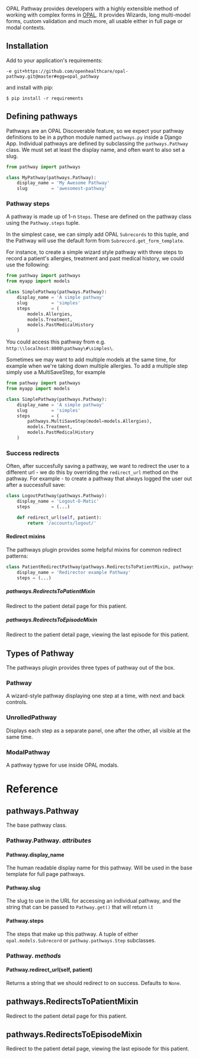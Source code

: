 OPAL Pathway provides developers with a highly extensible method of
working with complex forms in [OPAL](https://github.com/openhealthcare/opal).
It provides Wizards, long multi-model forms, custom validation and much more,
all usable either in full page or modal contexts.

## Installation

Add to your application's requirements:

    -e git+https://github.com/openhealthcare/opal-pathway.git@master#egg=opal_pathway

and install with pip:

    $ pip install -r requirements


## Defining pathways

Pathways are an OPAL Discoverable feature, so we expect your pathway definitions to be in
a python module named `pathways.py` inside a Django App. Individual pathways are defined
by subclassing the `pathways.Pathway` class. We must set at least the display name, and
often want to also set a slug.

```python
from pathway import pathways

class MyPathway(pathways.Pathway):
    display_name = 'My Awesome Pathway'
    slug         = 'awesomest-pathway'
```

### Pathway steps

A pathway is made up of 1-n `Steps`. These are defined on the pathway class using the
`Pathway.steps` tuple.

In the simplest case, we can simply add OPAL `Subrecords` to this tuple, and the Pathway
will use the default form from `Subrecord.get_form_template`.


For instance, to create a simple wizard style pathway with three steps to record a
patient's allergies, treatment and past medical history, we could use the following:

```python
from pathway import pathways
from myapp import models

class SimplePathway(pathways.Pathway):
    display_name = 'A simple pathway'
    slug         = 'simples'
    steps        = (
        models.Allergies,
        models.Treatment,
        models.PastMedicalHistory
    )
```

You could access this pathway from e.g. `http:\\localhost:8000\pathway\#\simples\`.


Sometimes we may want to add multiple models at the same time, for example when we're taking down multiple allergies. To add a multiple step simply use a MultiSaveStep, for example

```python
from pathway import pathways
from myapp import models

class SimplePathway(pathways.Pathway):
    display_name = 'A simple pathway'
    slug         = 'simples'
    steps        = (
        pathways.MultiSaveStep(model=models.Allergies),
        models.Treatment,
        models.PastMedicalHistory
    )
```

### Success redirects

Often, after succesfully saving a pathway, we want to redirect the user to a different
url - we do this by overriding the `redirect_url` method on the pathway. For example -
to create a pathway that always logged the user out after a successfull save:

```python
class LogoutPathway(pathways.Pathway):
    display_name = 'Logout-O-Matic'
    steps        = (...)

    def redirect_url(self, patient):
        return '/accounts/logout/'
```

#### Redirect mixins

The pathways plugin provides some helpful mixins for common redirect patterns:

```python
class PatientRedirectPathway(pathways.RedirectsToPatientMixin, pathways.Pathway):
    display_name = 'Redirector example Pathway'
    steps = (...)
```

##### pathways.RedirectsToPatientMixin

Redirect to the patient detail page for this patient.

##### pathways.RedirectsToEpisodeMixin

Redirect to the patient detail page, viewing the last episode for this patient.

## Types of Pathway

The pathways plugin provides three types of pathway out of the box.

### Pathway

A wizard-style pathway displaying one step at a time, with next and back controls.

### UnrolledPathway

Displays each step as a separate panel, one after the other, all visible at the same
time.

### ModalPathway

A pathway typwe for use inside OPAL modals.

# Reference

## pathways.Pathway

The base pathway class.

### Pathway.Pathway. _attributes_

#### Pathway.display_name

The human readable display name for this pathway. Will be used in the base template for
full page pathways.

#### Pathway.slug

The slug to use in the URL for accessing an individual pathway, and the string that can
be passed to `Pathway.get()` that will return i.t

#### Pathway.steps

The steps that make up this pathway. A tuple of either `opal.models.Subrecord` or
`pathway.pathways.Step` subclasses.

### Pathway. _methods_

#### Pathway.redirect_url(self, patient)

Returns a string that we should redirect to on success. Defaults to `None`.

## pathways.RedirectsToPatientMixin

Redirect to the patient detail page for this patient.

## pathways.RedirectsToEpisodeMixin

Redirect to the patient detail page, viewing the last episode for this patient.
